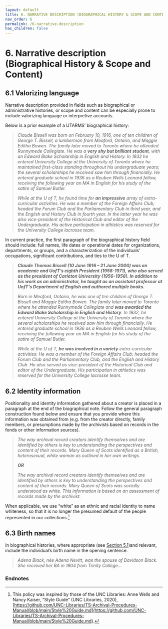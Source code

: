```yaml
---
layout: default
title: 6. NARRATIVE DESCRIPTION (BIOGRAPHICAL HISTORY & SCOPE AND CONTENT)
nav_order: 6
permalink: /6-narrative-description
has_children: false
---
```


# 6. Narrative description (Biographical History & Scope and Content)

## 6.1 Valorizing language

Narrative description provided in fields such as biographical or administrative histories, or scope and content can be especially prone to include valorizing language or interpretive accounts.

Below is a prior example of a UTARMS’ biographical history:

> *Claude Bissell was born on February 10, 1916, one of ten children of George T. Bissell, a lumberman from Meaford, Ontario, and Maggie Editha Bowen. The family later moved to Toronto where he attended Runnymede Collegiate. He was a **very shy but brilliant student**, with an Edward Blake Scholarship in English and History. In 1932 he entered University College at the University of Toronto where he maintained first-class standing throughout his undergraduate years; the several scholarships he received saw him through financially. He entered graduate school in 1936 as a Reuben Wells Leonard fellow, receiving the following year an MA in English for his study of the satire of Samuel Butler.*
>
> *While at the U of T, he found time for **an impressive** array of extra-curricular activities. He was a member of the Foreign Affairs Club; headed the Forum Club and the Parliamentary Club in third year, and the English and History Club in fourth year. In the latter year he was also vice-president of the Historical Club and editor of the Undergraduate. His active participation in athletics was reserved for the University College lacrosse team.*

In current practice, the first paragraph of the biographical history field should include: full names, life dates or operational dates for organizations, departments, or groups, and a characterization of the individuals’ occupations, significant contributions, and ties to the U of T.

> ***Claude Thomas Bissell (10 June 1916 – 21 June 2000) was an academic and UofT’s eighth President (1958-1971), who also served as the president of Carleton University (1956-1958). In addition to his work as an administrator, he taught as an assistant professor at UofT’s Department of English and authored multiple books.***
>
> *Born in Meaford, Ontario, he was one of ten children of George T. Bissell and Maggie Editha Bowen. The family later moved to Toronto where he attended Runnymede Collegiate and **was awarded the Edward Blake Scholarship in English and History**. In 1932, he entered University College at the University of Toronto where the several scholarships he received saw him through financially. He entered graduate school in 1936 as a Reuben Wells Leonard fellow, receiving the following year an MA in English for his study of the satire of Samuel Butler.*
>
> *While at the U of T, **he was involved in a variety** extra-curricular activities: He was a member of the Foreign Affairs Club; headed the Forum Club and the Parliamentary Club, and the English and History Club. He also served as vice-president of the Historical Club and editor of the Undergraduate. His participation in athletics was reserved for the University College lacrosse team.*

## 6.2 Identity information

Positionality and identity information gathered about a creator is placed in a paragraph at the end of the biographical note. Follow the general paragraph construction found below and ensure that you provide where this information was obtained from (e.g. from the creator directly, family members, or presumptions made by the archivists based on records in the fonds or other information sources).

> *The way archival record creators identify themselves and are identified by others is key to understanding the perspectives and content of their records. Mary Queen of Scots identified as a British, heterosexual, white woman as outlined in her own writings.*
> 
> ***OR***
>
> *The way archival record creators identify themselves and are identified by others is key to understanding the perspectives and content of their records. Mary Queen of Scots was socially understood as white. This information is based on an assessment of records made by the archivist.*

When applicable, we use “white” as an ethnic and racial identity to name whiteness, so that it is no longer the presumed default of the people represented in our collections.[^46]

## 6.3 Birth names

In biographical histories, where appropriate (see [Section 5.1](/UTARMS-style-guide/5-inclusive-language/gender-and-family))and relevant, include the individual’s birth name in the opening sentence.

> *Adena Black, née Adena Nevitt, was the spouse of Davidson Black. She received her BA in 1904 from Trinity College...*

### Endnotes

[^46]: This policy was inspired by those of the UNC Libraries: Anne Wells and Nancy Kaiser, “Style Guide” (UNC Libraries, 2020), [https://github.com/UNC-Libraries/TS-Archival-Procedures-Manual/blob/main/Style%20Guide.md](https://github.com/UNC-Libraries/TS-Archival-Procedures-Manual/blob/main/Style%20Guide.md).